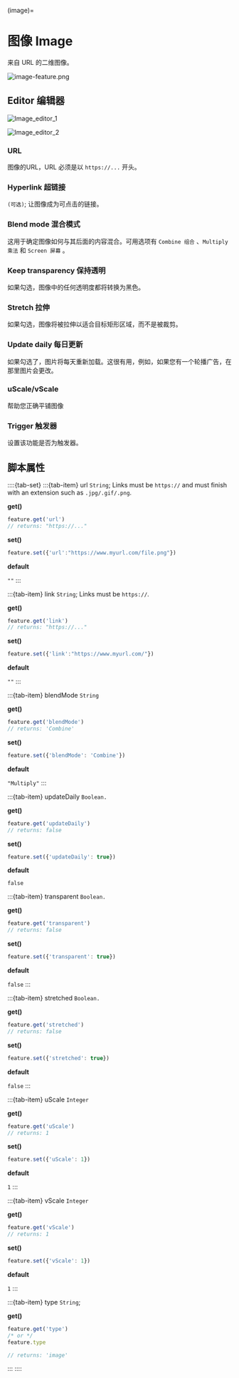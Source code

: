 (image)=
# 图像 Image

来自 URL 的二维图像。

![image-feature.png](https://wiki.cryptovoxels.com/image-feature.png)

## Editor 编辑器

![Image_editor_1](../../_static/img/Features/Image_editor_1.png)

![Image_editor_2](../../_static/img/Features/Image_editor_2.png)

### URL

图像的URL，URL 必须是以 `https://...` 开头。

### Hyperlink 超链接

`(可选)`; 让图像成为可点击的链接。

### Blend mode 混合模式

这用于确定图像如何与其后面的内容混合。可用选项有 `Combine 组合` 、`Multiply 乘法` 和 `Screen 屏幕` 。

### Keep transparency 保持透明

如果勾选，图像中的任何透明度都将转换为黑色。

### Stretch 拉伸

如果勾选，图像将被拉伸以适合目标矩形区域，而不是被裁剪。

### Update daily 每日更新

如果勾选了，图片将每天重新加载。这很有用，例如，如果您有一个轮播广告，在那里图片会更改。

### uScale/vScale

帮助您正确平铺图像

### Trigger 触发器

设置该功能是否为触发器。

## 脚本属性

::::{tab-set}
:::{tab-item} url
`String`; Links must be `https://` and must finish with an extension such as `.jpg/.gif/.png`.

**get()**

```js
feature.get('url')
// returns: "https://..."
```

**set()**

```js
feature.set({'url':"https://www.myurl.com/file.png"})
```

**default**

`""`
:::

:::{tab-item} link
`String`; Links must be `https://`.

**get()**

```js
feature.get('link')
// returns: "https://..."
```

**set()**

```js
feature.set({'link':"https://www.myurl.com/"})
```

**default**

`""`
:::


:::{tab-item} blendMode
`String`

**get()**

```js
feature.get('blendMode')
// returns: 'Combine'
```

**set()**

```js
feature.set({'blendMode': 'Combine'})
```

**default**

`"Multiply"`
:::

:::{tab-item} updateDaily
`Boolean.`

**get()**

```js
feature.get('updateDaily')
// returns: false
```

**set()**

```js
feature.set({'updateDaily': true})
```

**default**

`false`

:::{tab-item} transparent
`Boolean.`

**get()**

```js
feature.get('transparent')
// returns: false
```

**set()**

```js
feature.set({'transparent': true})
```

**default**

`false`
:::

:::{tab-item} stretched
`Boolean.`

**get()**

```js
feature.get('stretched')
// returns: false
```

**set()**

```js
feature.set({'stretched': true})
```

**default**

`false`
:::


:::{tab-item} uScale
`Integer`

**get()**

```js
feature.get('uScale')
// returns: 1
```

**set()**

```js
feature.set({'uScale': 1})
```

**default**

`1`
:::

:::{tab-item} vScale
`Integer`

**get()**

```js
feature.get('vScale')
// returns: 1
```

**set()**

```js
feature.set({'vScale': 1})
```

**default**

`1`
:::

:::{tab-item} type
`String`;

**get()**

```js
feature.get('type')
/* or */
feature.type

// returns: 'image'
```
:::
::::


